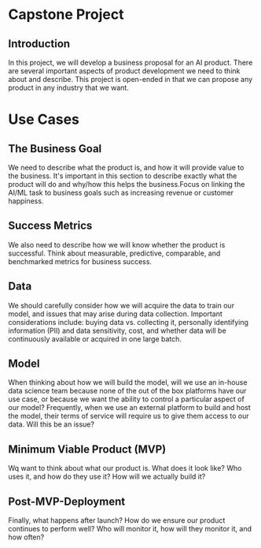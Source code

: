 # Capstone Project 

## Introduction 

In this project, we will develop a business proposal for an AI product. There are several important aspects of product development we need to think about and describe.
This project is open-ended in that we can propose any product in any industry that we want.

# Use Cases 

## The Business Goal

We need to describe what the product is, and how it will provide value to the business. It's important in this section to describe exactly what the 
product will do and why/how this helps the business.Focus on linking the AI/ML task to business goals such as increasing revenue or customer happiness.

## Success Metrics

We also need to describe how we will know whether the product is successful. Think about measurable, predictive, comparable, and benchmarked metrics for business success.

## Data

We should carefully consider how we will acquire the data to train our model, and issues that may arise during data collection. 
Important considerations include: buying data vs. collecting it, personally identifying information (PII) and data sensitivity, cost, and whether data will be 
continuously available or acquired in one large batch.

## Model

When thinking about how we will build the model, will we use an in-house data science team because none of the out of the box platforms have our use case, 
or because we want the ability to control a particular aspect of our model? Frequently, when we use an external platform to build and host the model, 
their terms of service will require us to give them access to our data. Will this be an issue?

## Minimum Viable Product (MVP)

Wq want to think about what our product is. What does it look like? Who uses it, and how do they use it? How will we actually build it?

## Post-MVP-Deployment

Finally, what happens after launch? How do we ensure our product continues to perform well? Who will monitor it, how will they monitor it, and how often?

